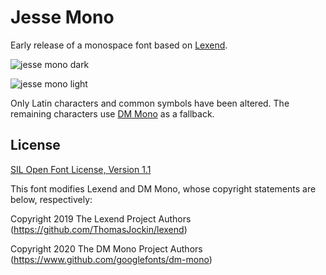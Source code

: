 # Jesse Mono
Early release of a monospace font based on [Lexend](https://lexend.com).



![jesse mono dark](https://github.com/MadSimple/jesse-mono/assets/92187165/0d0b95c9-ada6-4761-8041-36922becb20a)

![jesse mono light](https://github.com/MadSimple/jesse-mono/assets/92187165/401ed584-5707-4cfa-8fa6-d793e96f3882)

Only Latin characters and common symbols have been altered.
The remaining characters use [DM Mono](https://fonts.google.com/specimen/DM+Mono) as a fallback.

## License

[SIL Open Font License, Version 1.1](http://scripts.sil.org/OFL)

This font modifies Lexend and DM Mono, whose copyright statements are below, respectively:

Copyright 2019 The Lexend Project Authors (https://github.com/ThomasJockin/lexend)

Copyright 2020 The DM Mono Project Authors (https://www.github.com/googlefonts/dm-mono)

